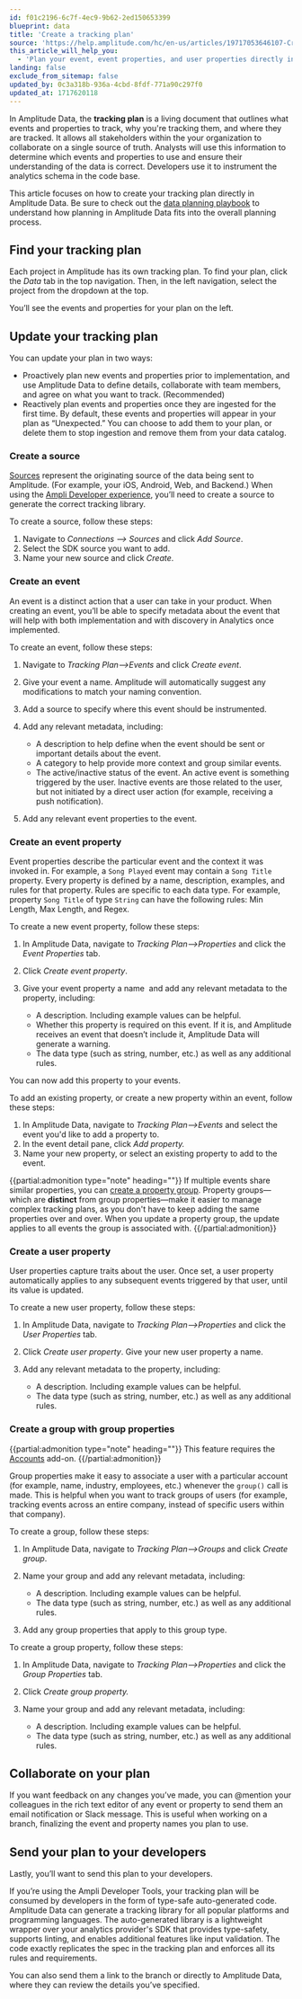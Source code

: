```yaml
---
id: f01c2196-6c7f-4ec9-9b62-2ed150653399
blueprint: data
title: 'Create a tracking plan'
source: 'https://help.amplitude.com/hc/en-us/articles/19717053646107-Create-a-tracking-plan'
this_article_will_help_you:
  - 'Plan your event, event properties, and user properties directly in Amplitude Data'
landing: false
exclude_from_sitemap: false
updated_by: 0c3a318b-936a-4cbd-8fdf-771a90c297f0
updated_at: 1717620118
---
```

In Amplitude Data, the **tracking plan** is a living document that outlines what events and properties to track, why you're tracking them, and where they are tracked. It allows all stakeholders within the your organization to collaborate on a single source of truth. Analysts will use this information to determine which events and properties to use and ensure their understanding of the data is correct. Developers use it to instrument the analytics schema in the code base.

This article focuses on how to create your tracking plan directly in Amplitude Data. Be sure to check out the [data planning playbook](/docs/data/data-planning-workflow) to understand how planning in Amplitude Data fits into the overall planning process.

## Find your tracking plan

Each project in Amplitude has its own tracking plan. To find your plan, click the *Data* tab in the top navigation. Then, in the left navigation, select the project from the dropdown at the top.

You’ll see the events and properties for your plan on the left.

## Update your tracking plan

You can update your plan in two ways:

* Proactively plan new events and properties prior to implementation, and use Amplitude Data to define details, collaborate with team members, and agree on what you want to track. (Recommended)
* Reactively plan events and properties once they are ingested for the first time. By default, these events and properties will appear in your plan as “Unexpected.” You can choose to add them to your plan, or delete them to stop ingestion and remove them from your data catalog.

### Create a source

[Sources](/docs/data/sources/connect-to-source) represent the originating source of the data being sent to Amplitude. (For example, your iOS, Android, Web, and Backend.) When using the [Ampli Developer experience](/docs/sdks/ampli), you’ll need to create a source to generate the correct tracking library.

To create a source, follow these steps:

1. Navigate to *Connections —> Sources* and click *Add Source*.
2. Select the SDK source you want to add.
3. Name your new source and click *Create*.

### Create an event

An event is a distinct action that a user can take in your product. When creating an event, you’ll be able to specify metadata about the event that will help with both implementation and with discovery in Analytics once implemented.

To create an event, follow these steps:

1. Navigate to *Tracking Plan—>Events* and click *Create event*.
2. Give your event a name. Amplitude will automatically suggest any modifications to match your naming convention.
3. Add a source to specify where this event should be instrumented.
4. Add any relevant metadata, including:

	* A description to help define when the event should be sent or important details about the event.
	* A category to help provide more context and group similar events.
	* The active/inactive status of the event. An active event is something triggered by the user. Inactive events are those related to the user, but not initiated by a direct user action (for example, receiving a push notification).
5. Add any relevant event properties to the event.

### Create an event property

Event properties describe the particular event and the context it was invoked in. For example, a `Song Played` event may contain a `Song Title` property. Every property is defined by a name, description, examples, and rules for that property. Rules are specific to each data type. For example, property `Song Title` of type `String` can have the following rules: Min Length, Max Length, and Regex.

To create a new event property, follow these steps:

1. In Amplitude Data, navigate to *Tracking Plan—>Properties* and click the *Event Properties* tab.
2. Click *Create event property*.
3. Give your event property a name  and add any relevant metadata to the property, including:

    * A description. Including example values can be helpful.
    * Whether this property is required on this event. If it is, and Amplitude receives an event that doesn’t include it, Amplitude Data will generate a warning.
    * The data type (such as string, number, etc.) as well as any additional rules.

You can now add this property to your events.

To add an existing property, or create a new property within an event, follow these steps:

1. In Amplitude Data, navigate to *Tracking Plan—>Events* and select the event you'd like to add a property to.
2. In the event detail pane, click *Add property.*
3. Name your new property, or select an existing property to add to the event.

{{partial:admonition type="note" heading=""}}
If multiple events share similar properties, you can [create a property group](/docs/data/property-updates-property-groups). Property groups—which are **distinct** from group properties—make it easier to manage complex tracking plans, as you don't have to keep adding the same properties over and over. When you update a property group, the update applies to all events the group is associated with.
{{/partial:admonition}}

### Create a user property

User properties capture traits about the user. Once set, a user property automatically applies to any subsequent events triggered by that user, until its value is updated.

To create a new user property, follow these steps:

1. In Amplitude Data, navigate to *Tracking Plan—>Properties* and click the *User Properties* tab.
2. Click *Create user property*. Give your new user property a name.
3. Add any relevant metadata to the property, including:

	* A description. Including example values can be helpful.
	* The data type (such as string, number, etc.) as well as any additional rules.

### Create a group with group properties

{{partial:admonition type="note" heading=""}}
This feature requires the [Accounts](/docs/analytics/account-level-reporting-setup) add-on.
{{/partial:admonition}}

Group properties make it easy to associate a user with a particular account (for example, name, industry, employees, etc.) whenever the `group()` call is made. This is helpful when you want to track groups of users (for example, tracking events across an entire company, instead of specific users within that company).


To create a group, follow these steps:

1. In Amplitude Data, navigate to *Tracking Plan—>Groups* and click *Create group*.
2. Name your group and add any relevant metadata, including:

	* A description. Including example values can be helpful.
	* The data type (such as string, number, etc.) as well as any additional rules.
3. Add any group properties that apply to this group type.

To create a group property, follow these steps:

1. In Amplitude Data, navigate to *Tracking Plan—>Properties* and click the *Group Properties* tab.
2. Click *Create group property.*
3. Name your group and add any relevant metadata, including:

	* A description. Including example values can be helpful.
	* The data type (such as string, number, etc.) as well as any additional rules.

## Collaborate on your plan

If you want feedback on any changes you’ve made, you can @mention your colleagues in the rich text editor of any event or property to send them an email notification or Slack message. This is useful when working on a branch, finalizing the event and property names you plan to use.

## Send your plan to your developers

Lastly, you’ll want to send this plan to your developers.

If you’re using the Ampli Developer Tools, your tracking plan will be consumed by developers in the form of type-safe auto-generated code. Amplitude Data can generate a tracking library for all popular platforms and programming languages. The auto-generated library is a lightweight wrapper over your analytics provider's SDK that provides type-safety, supports linting, and enables additional features like input validation. The code exactly replicates the spec in the tracking plan and enforces all its rules and requirements.

You can also send them a link to the branch or directly to Amplitude Data, where they can review the details you’ve specified.